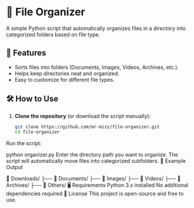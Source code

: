# 📂 File Organizer

A simple Python script that automatically organizes files in a directory into categorized folders based on file type.

## 🚀 Features
- Sorts files into folders (Documents, Images, Videos, Archives, etc.).
- Helps keep directories neat and organized.
- Easy to customize for different file types.

## 🛠 How to Use
1. **Clone the repository** (or download the script manually):
   ```bash
   git clone https://github.com/mr-mizz/file-organizer.git
   cd file-organizer
Run the script:

python organizer.py
Enter the directory path you want to organize.
The script will automatically move files into categorized subfolders.
📂 Example Output

📂 Downloads/
   ├── 📁 Documents/
   ├── 📁 Images/
   ├── 📁 Videos/
   ├── 📁 Archives/
   ├── 📁 Others/
🖥 Requirements
Python 3.x installed
No additional dependencies required
📜 License
This project is open-source and free to use.
